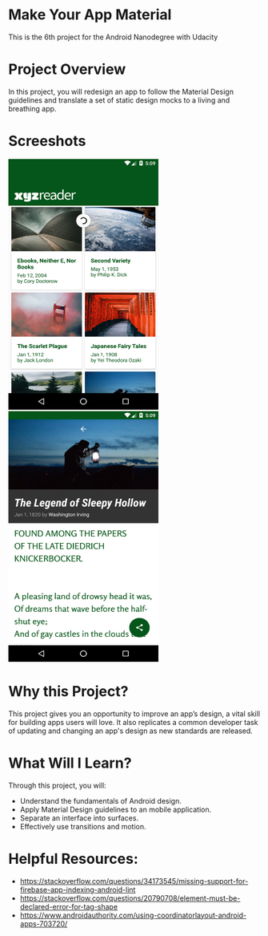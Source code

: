 # Make Your App Material

This is the 6th project for the Android Nanodegree with Udacity

# Project Overview
In this project, you will redesign an app to follow the Material Design guidelines and translate a set of static design mocks to a living and breathing app.

# Screeshots

<img src="MakeYourAppMaterial-Main.png" width="300" height="500">     <img src="MakeYourAppMaterial-Detail.png" width="300" height="500">

# Why this Project?
This project gives you an opportunity to improve an app’s design, a vital skill for building apps users will love. It also replicates a common developer task of updating and changing an app's design as new standards are released.

# What Will I Learn?
Through this project, you will:

- Understand the fundamentals of Android design.
- Apply Material Design guidelines to an mobile application.
- Separate an interface into surfaces.
- Effectively use transitions and motion.

# Helpful Resources:
- https://stackoverflow.com/questions/34173545/missing-support-for-firebase-app-indexing-android-lint
- https://stackoverflow.com/questions/20790708/element-must-be-declared-error-for-tag-shape
- https://www.androidauthority.com/using-coordinatorlayout-android-apps-703720/
